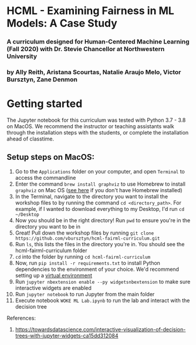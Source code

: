 # HCML - Examining Fairness in ML Models: A Case Study
### A curriculum designed for Human-Centered Machine Learning (Fall 2020) with Dr. Stevie Chancellor at Northwestern University

### by Ally Reith, Aristana Scourtas, Natalie Araujo Melo, Victor Bursztyn, Zane Denmon

# Getting started
The Jupyter notebook for this curriculum was tested with Python 3.7 - 3.8 on MacOS. We recommend the instructor or teaching assistants walk through the installation steps with the students, or complete the installation ahead of classtime. 

## Setup steps on MacOS:
1. Go to the `Applications` folder on your computer, and open `Terminal` to access the commandline
2. Enter the command `brew install graphviz` to use Homebrew to install `graphviz` on Mac OS ([see here](https://brew.sh/) if you don't have Homebrew installed)
3. In the Terminal, navigate to the directory you want to install the workshop files to by running the command `cd <directory_path>`. For example, if I wanted to download everything to my Desktop, I'd run `cd ~/Desktop` 
4. Now you should be in the right directory! Run `pwd` to ensure you're in the directory you want to be in
5. Great! Pull down the workshop files by running `git clone https://github.com/vbursztyn/hcml-fairml-curriculum.git`
6. Run `ls`, this lists the files in the directory you're in. You should see the hcml-fairml-curriculum folder
7. `cd` into the folder by running `cd hcml-fairml-curriculum`
8. Now, run `pip install -r requirements.txt` to install Python dependencies to the environment of your choice. We'd recommend setting up a [virtual environment](https://medium.com/@nrk25693/how-to-add-your-conda-environment-to-your-jupyter-notebook-in-just-4-steps-abeab8b8d084)
9. Run `jupyter nbextension enable --py widgetsnbextension` to make sure interactive widgets are enabled
10. Run `jupyter notebook` to run Jupyter from the main folder
11. Execute notebook `WOKE ML Lab.ipynb` to run the lab and interact with the decision tree


References:
1. https://towardsdatascience.com/interactive-visualization-of-decision-trees-with-jupyter-widgets-ca15dd312084
